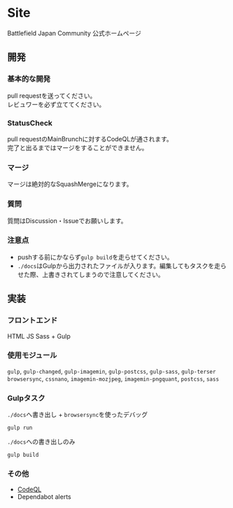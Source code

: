 # Site

Battlefield Japan Community 公式ホームページ

## 開発
### 基本的な開発
pull requestを送ってください。  
レビュワーを必ず立ててください。
### StatusCheck
pull requestのMainBrunchに対するCodeQLが通されます。  
完了と出るまではマージをすることができません。
### マージ
マージは絶対的なSquashMergeになります。
### 質問
質問はDiscussion・Issueでお願いします。
### 注意点
- pushする前にかならず`gulp build`を走らせてください。
- `./docs`はGulpから出力されたファイルが入ります。編集してもタスクを走らせた際、上書きされてしまうので注意してください。

## 実装
### フロントエンド
HTML JS Sass + Gulp
### 使用モジュール
`gulp`, `gulp-changed`, `gulp-imagemin`, `gulp-postcss`, `gulp-sass`, `gulp-terser`
`browsersync`, `cssnano`, `imagemin-mozjpeg`, `imagemin-pngquant`, `postcss`, `sass`
### Gulpタスク
`./docs`へ書き出し + `browsersync`を使ったデバッグ
```
gulp run
```
`./docs`への書き出しのみ
```
gulp build
```
### その他
- [CodeQL](https://github.com/BattleFieldJapanCommunity/Site/actions/workflows/codeql-analysis.yml)
- Dependabot alerts 
